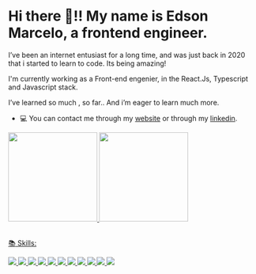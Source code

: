 # Hi there  👋!! My name is Edson Marcelo, a frontend engineer.

I’ve been an internet entusiast for a long time, and was just back in 2020 that i started to learn to code. Its being amazing!

I'm currently working as a Front-end engenier, in the React.Js, Typescript and Javascript stack.

I’ve learned so much , so far.. And i’m eager to learn much more.

-  💻 You can contact me through my [website](https://inazumait.netlify.app) or through my [linkedin](https://www.linkedin.com/in/edson-marcelo79/).


 <div>
  <a href="https://github.com/Eddi3MS">
  <img height="180em" src="https://github-readme-stats.vercel.app/api?username=Eddi3MS&show_icons=true&theme=dracula&include_all_commits=true&count_private=true"/>
  <img height="180em" src="https://github-readme-stats.vercel.app/api/top-langs/?username=Eddi3MS&layout=compact&langs_count=7&theme=dracula"/>
 </div>
 
<br>

 
 :books: Skills:
 
 <p align="left">
 <img src="https://img.shields.io/badge/HTML5-E34F26?style=for-the-badge&logo=html5&logoColor=white">
    
 <img src="https://img.shields.io/badge/CSS3-1572B6?style=for-the-badge&logo=css3&logoColor=white">
    
 <img src="https://img.shields.io/badge/JavaScript-ffef0a?style=for-the-badge&logo=javascript&logoColor=1a1a1a">

 <img src="https://img.shields.io/badge/TypeScript-007ACC?style=for-the-badge&logo=typescript&logoColor=f7f7f7">
 
 <img src="https://img.shields.io/badge/React-20232A?style=for-the-badge&logo=react&logoColor=61DAFB">
    
 <img src="https://img.shields.io/badge/next-030303?style=for-the-badge&logo=next.js&logoColor=#7a7a7a">
    
 <img src="https://img.shields.io/badge/Redux-090712?style=for-the-badge&logo=redux&logoColor=682be3"> 
  
 <img src="https://img.shields.io/badge/Git-F05032?style=for-the-badge&logo=git&logoColor=white"> 
  
    
 <img src="https://img.shields.io/badge/sass-bf4080?style=for-the-badge&logo=sass&logoColor=white"> 
  
 <img src="https://img.shields.io/badge/Styled_Components-821ea6?style=for-the-badge&logo=styledComponents&logoColor=white"> 
  
  
 <img src="https://img.shields.io/badge/Figma-black?style=for-the-badge&logo=figma&logoColor=white"> 
  
  
</p>

